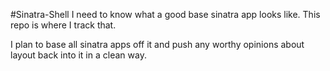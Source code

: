 #Sinatra-Shell
I need to know what a good base sinatra app looks like.  This repo is where I track that.

I plan to base all sinatra apps off it and push any worthy opinions about layout back into it in a  clean way.
